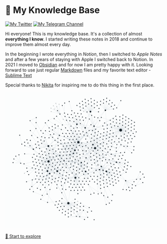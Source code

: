 # 🧠 My Knowledge Base

[![My Twitter](https://img.shields.io/badge/Follow%20Me-0a0a0a.svg?style=flat&colorA=0a0a0a&logo=twitter)](https://twitter.com/japanese_goblin)  [![My Telegram Channel](https://img.shields.io/badge/Read%20My%20Blog-0a0a0a.svg?style=flat&colorA=0a0a0a&logo=telegram)](https://t.me/japanese_goblinn_mind)

Hi everyone! This is my knowledge base. It's a collection of almost **everything I know**. I started writing these notes in 2018 and continue to improve them almost every day. 

In the beginning I wrote everything in *Notion*, then I switched to *Apple Notes* and after a few years of staying with Apple I switched back to Notion. In 2021 I moved to [Obsidian](Index/Obsidian.md) and for now I am pretty happy with it. Looking forward to use just regular [Markdown](Index/Markdown.md) files and my favorite text editor - [Sublime Text](Index/Information%20Technology/Programming/Tools/Sublime%20Text.md)

Special thanks to [Nikita](https://github.com/nikitavoloboev) for inspiring me to do this thing in the first place.

![My Mind](media/graph.png)

[🧭 Start to explore](Index.md)